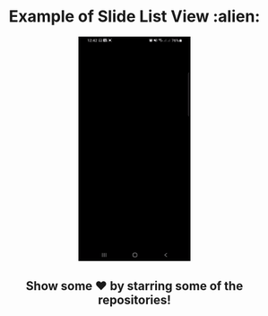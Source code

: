 <div align="center"><h1>Example of Slide List View :alien:</h1></div>
<div class="row" align="center">
  <img src="./assets/video-1.gif" width="200" height="400" />
</div>
<div align="center">
    <h2>Show some ❤️ by starring some of the repositories!</h2>
</div>